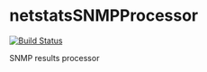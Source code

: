# netstatsSNMPProcessor

[![Build Status](https://travis-ci.org/ThatOneNeji/netstatsSNMPProcessor.svg?branch=master)](https://travis-ci.org/ThatOneNeji/netstatsSNMPProcessor)

SNMP results processor
